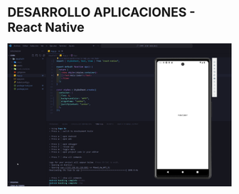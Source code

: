 # DESARROLLO APLICACIONES - React Native

![screenshot](https://github.com/pfornari/CHRND01/blob/main/desafio01.png)
